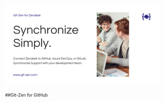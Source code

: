 # [![Git-Zen Header](https://raw.githubusercontent.com/git-zen/git-zen/master/Synchronize%20Simply.png)](https://www.git-zen.com/GitHub/)

##Git-Zen for GitHub

<!--
**git-zen/git-zen** is a ✨ _special_ ✨ repository because its `README.md` (this file) appears on your GitHub profile.

Here are some ideas to get you started:

- 🔭 I’m currently working on ...
- 🌱 I’m currently learning ...
- 👯 I’m looking to collaborate on ...
- 🤔 I’m looking for help with ...
- 💬 Ask me about ...
- 📫 How to reach me: ...
- 😄 Pronouns: ...
- ⚡ Fun fact: ...
-->
